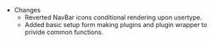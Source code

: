 * Changes
    * Reverted NavBar icons conditional rendering upon usertype.
    * Added basic setup form making plugins and plugin wrapper to privide common functions.